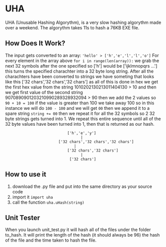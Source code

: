 # UHA

UHA (Unusable Hashing Algorythm), is a very slow hashing algorythm made over a weekend.
The algorythm takes 11s to hash a 76KB EXE file.

## How Does It Work?
The input gets converted to an array: `'hello' > ['h','e','l','l','o']`
For every element in the array above 
`for i in range(len(array)):` we grab the next 32 symbols 
after the one specified so ['h'] would be 
['ijklmnopqrs ...'] this turns the specified charachter into a 32 byte long string.
After all the charachters have been converted to strings we have someting that looks like this 
['32 chars','32 chars','32 chars']
as all of this is done in hex we get the first hex value 
from the string 1010202130213011404130 > 10
and then we get first value of the second string  
9070890901203210990289328932094 > 90 then we add the 2 values so `90 + 10 = 100`
if the value is greater than 100 we take away 100 so in this instance 
we will do `100 - 100` and we will get `00` then we append it to a
spare string `string += 00` then we repeat it for all the 32 symbols 
so 2 32 byte strings gets turned into 1. We repeat this entire sequence until 
all of the 32 byte values have been turned into 1, then that is returned as our hash.


								['h','e','y']
								      |
							['32 chars','32 chars','32 chars']
								   |
							    ['32 chars','32 chars']
								      |
								 ['32 chars']
                 
## How to use it
1. download the .py file and put into the same directory as your source code
2. import it `import uha`
3. call the function `uha.uHash(string)`

## Unit Tester
When you launch unit_test.py it will hash all of the files under the folder to_hash.
It will print the length of the hash (it should always be 96) the hash of the file and the time taken to hash the file.
